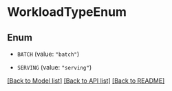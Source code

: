 # WorkloadTypeEnum

## Enum


* `BATCH` (value: `"batch"`)

* `SERVING` (value: `"serving"`)


[[Back to Model list]](../README.md#documentation-for-models) [[Back to API list]](../README.md#documentation-for-api-endpoints) [[Back to README]](../README.md)


